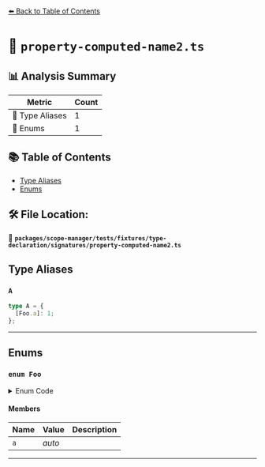 [⬅️ Back to Table of Contents](../../../../../../index.md)

# 📄 `property-computed-name2.ts`

## 📊 Analysis Summary

| Metric | Count |
|--------|-------|
| 📑 Type Aliases | 1 |
| 🎯 Enums | 1 |


## 📚 Table of Contents

- [Type Aliases](#type-aliases)
- [Enums](#enums)

## 🛠️ File Location:
📂 **`packages/scope-manager/tests/fixtures/type-declaration/signatures/property-computed-name2.ts`**

## Type Aliases

### `A`

```ts
type A = {
  [Foo.a]: 1;
};
```


---

## Enums

### `enum Foo`

<details><summary>Enum Code</summary>

```ts
enum Foo {
  a,
}
```
</details>

#### Members

| Name | Value | Description |
|------|-------|-------------|
| `a` | *auto* |  |


---